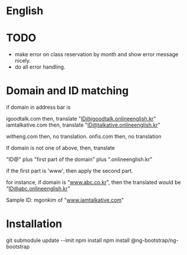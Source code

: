 # English

# TODO

* make error on class reservation by month and show error message nicely.
* do all error handling.



# Domain and ID matching



if domain in address bar is


igoodtalk.com       then, translate "ID@igoodtalk.onlineenglish.kr"
iamtalkative.com    then, translate "ID@talkative.onlineenglish.kr"

witheng.com         then, no translation.
onfis.com           then, no translation


If domain is not one of above, then, translate

"ID@" plus "first part of the domain" plus ".onlineenglish.kr"

if the first part is 'www', then apply the second part.

for instance, if domain is "www.abc.co.kr", then the translated would be "ID@abc.onlineenglish.kr"


Sample ID: mgonkim of "www.iamtalkative.com"






# Installation


git submodule update --imit
npm install 
npm install @ng-bootstrap/ng-bootstrap



